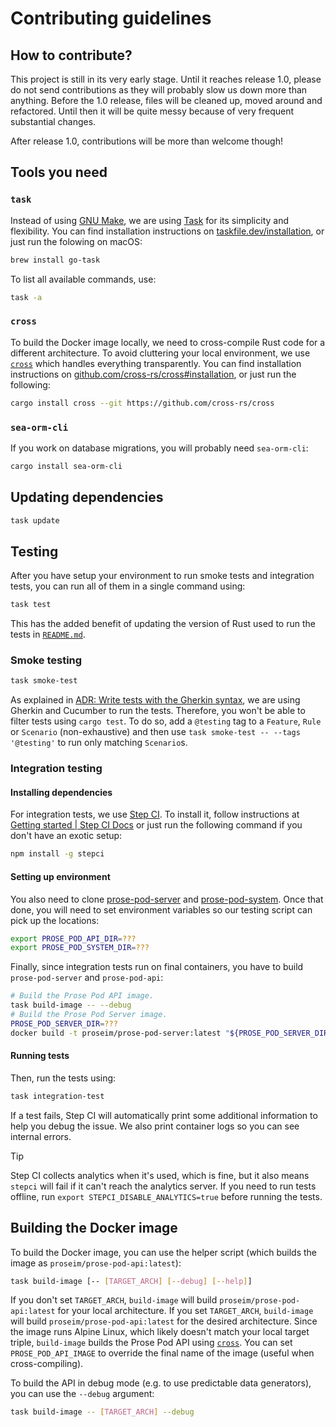 # Contributing guidelines

## How to contribute?

This project is still in its very early stage. Until it reaches release 1.0, please do not send contributions as they will probably slow us down more than anything. Before the 1.0 release, files will be cleaned up, moved around and refactored. Until then it will be quite messy because of very frequent substantial changes.

After release 1.0, contributions will be more than welcome though!

## Tools you need

### `task`

Instead of using [GNU Make], we are using [Task] for its simplicity and flexibility.
You can find installation instructions on [taskfile.dev/installation],
or just run the folowing on macOS:

```bash
brew install go-task
```

To list all available commands, use:

```bash
task -a
```

### `cross`

To build the Docker image locally, we need to cross-compile Rust code for a different architecture.
To avoid cluttering your local environment, we use [`cross`] which handles everything transparently.
You can find installation instructions on [github.com/cross-rs/cross#installation], or just run the following:

```bash
cargo install cross --git https://github.com/cross-rs/cross
```

### `sea-orm-cli`

If you work on database migrations, you will probably need `sea-orm-cli`:

```bash
cargo install sea-orm-cli
```

## Updating dependencies

```bash
task update
```

## Testing

After you have setup your environment to run smoke tests and integration tests, you can run all of them in a single command using:

```bash
task test
```

This has the added benefit of updating the version of Rust used to run the tests in [`README.md`](./README.md).

### Smoke testing

```bash
task smoke-test
```

As explained in [ADR: Write tests with the Gherkin syntax](./ADRs/2024-01-11-a-write-tests-in-gherkin.md), we are using Gherkin and Cucumber to run the tests. Therefore, you won't be able to filter tests using `cargo test`. To do so, add a `@testing` tag to a `Feature`, `Rule` or `Scenario` (non-exhaustive) and then use `task smoke-test -- --tags '@testing'` to run only matching `Scenario`s.

### Integration testing

#### Installing dependencies

For integration tests, we use [Step CI]. To install it, follow instructions at [Getting started | Step CI Docs](https://docs.stepci.com/guides/getting-started.html) or just run the following command if you don't have an exotic setup:

```bash
npm install -g stepci
```

#### Setting up environment

You also need to clone [prose-pod-server](https://github.com/prose-im/prose-pod-server) and [prose-pod-system](https://github.com/prose-im/prose-pod-system). Once that done, you will need to set environment variables so our testing script can pick up the locations:

```bash
export PROSE_POD_API_DIR=???
export PROSE_POD_SYSTEM_DIR=???
```

Finally, since integration tests run on final containers, you have to build `prose-pod-server` and `prose-pod-api`:

```bash
# Build the Prose Pod API image.
task build-image -- --debug
# Build the Prose Pod Server image.
PROSE_POD_SERVER_DIR=???
docker build -t proseim/prose-pod-server:latest "${PROSE_POD_SERVER_DIR:?}"
```

#### Running tests

Then, run the tests using:

```bash
task integration-test
```

If a test fails, Step CI will automatically print some additional information to help you debug the issue. We also print container logs so you can see internal errors.

> [!TIP]
> Step CI collects analytics when it's used, which is fine, but it also means `stepci` will fail if it can't reach the analytics server.
> If you need to run tests offline, run `export STEPCI_DISABLE_ANALYTICS=true` before running the tests.

## Building the Docker image

To build the Docker image, you can use the helper script (which builds the image as `proseim/prose-pod-api:latest`):

```bash
task build-image [-- [TARGET_ARCH] [--debug] [--help]]
```

If you don't set `TARGET_ARCH`, `build-image` will build `proseim/prose-pod-api:latest` for your local architecture. If you set `TARGET_ARCH`, `build-image` will build `proseim/prose-pod-api:latest` for the desired architecture. Since the image runs Alpine Linux, which likely doesn't match your local target triple, `build-image` builds the Prose Pod API using [`cross`](#cross). You can set `PROSE_POD_API_IMAGE` to override the final name of the image (useful when cross-compiling).

To build the API in debug mode (e.g. to use predictable data generators), you can use the `--debug` argument:

```bash
task build-image -- [TARGET_ARCH] --debug
```

[Step CI]: https://stepci.com/ "Step CI homepage"
[Task]: https://stepci.com/ "Task"
[GNU Make]: https://www.gnu.org/software/make/ "Make - GNU Project - Free Software Foundation"
[`cross`]: https://github.com/cross-rs/cross "cross-rs/cross: “Zero setup” cross compilation and “cross testing” of Rust crates"
[github.com/cross-rs/cross#installation]: https://github.com/cross-rs/cross?tab=readme-ov-file#installation "cross-rs/cross: “Zero setup” cross compilation and “cross testing” of Rust crates"
[taskfile.dev/installation]: https://taskfile.dev/installation/ "Installation | Task"
